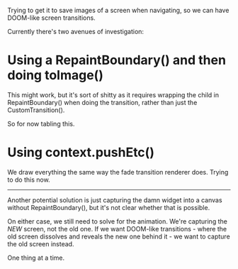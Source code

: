 Trying to get it to save images of a screen when navigating, so we can have DOOM-like screen transitions.

Currently there's two avenues of investigation:

# Using a RepaintBoundary() and then doing toImage()

This might work, but it's sort of shitty as it requires wrapping the child in RepaintBoundary() when doing the transition, rather than just the CustomTransition().

So for now tabling this.

# Using context.pushEtc()

We draw everything the same way the fade transition renderer does. Trying to do this now.

---

Another potential solution is just capturing the damn widget into a canvas without RepaintBoundary(), but it's not clear whether that is possible.

On either case, we still need to solve for the animation. We're capturing the _NEW_ screen, not the old one. If we want DOOM-like transitions - where the old screen dissolves and reveals the new one behind it - we want to capture the old screen instead.

One thing at a time.
